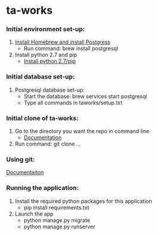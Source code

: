 # ta-works

### Initial environment set-up:
1. [Install Homebrew and install Postgress](https://launchschool.com/blog/how-to-install-postgresql-on-a-mac)
   * Run command: brew install postgresql
2. Install python 2.7 and pip
   * [Install python 2.7/pip](https://pip.pypa.io/en/stable/installing/)
   
### Initial database set-up:
1. Postgresql database set-up:
   * Start the database: brew services start postgresql
   * Type all commands in taworks/setup.txt

### Initial clone of ta-works:
1. Go to the directory you want the repo in command line
   * [Documentation](https://stackoverflow.com/questions/9547730/how-to-navigate-to-to-different-directories-in-the-terminal-mac)
2. Run command: git clone ...
   
### Using git:
[Documentaiton](https://github.com/codepath/ios_guides/wiki/Using-Git-with-Terminal)

### Running the application:
1. Install the required python packages for this application   
   * pip install requirements.txt
2. Launch the app
   * python manage.py migrate
   * python manage.py runserver
